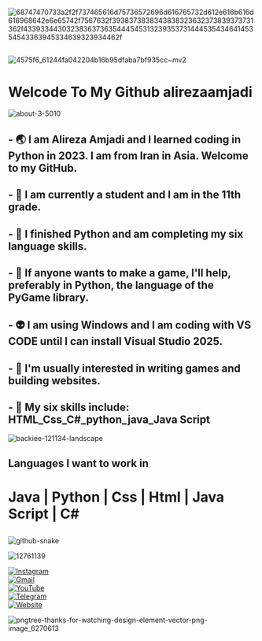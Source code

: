 
![68747470733a2f2f737465616d75736572696d616765732d612e616b616d616968642e6e65742f7567632f3938373838343838323632373839373731362f433933443032383637363544454531323935373144453543464145354543363945334639323934462f](https://github.com/user-attachments/assets/75c2791f-098a-4c38-acd2-af1bb3e26d6f)

##



![4575f6_61244fa042204b16b95dfaba7bf935cc~mv2](https://github.com/user-attachments/assets/26a7ea9d-0249-4c7a-bc8c-1f8d3d6cfab0)





# Welcode To My Github alirezaamjadi



![about-3-5010](https://github.com/user-attachments/assets/933463cd-1711-44cc-abb8-fe61bb991a83)









## - 🌏 I am Alireza Amjadi and I learned coding in Python in 2023. I am from Iran in Asia. Welcome to my GitHub.
## - 🔭 I am currently a student and I am in the 11th grade. 
## - 🌱 I finished Python and am completing my six language skills.
## - 👯 If anyone wants to make a game, I'll help, preferably in Python, the language of the PyGame library.
## - 👽 I am using Windows and I am coding with VS CODE until I can install Visual Studio 2025.
## - 📃 I'm usually interested in writing games and building websites.
## - 🧿 My six skills include: HTML_Css_C#_python_java_Java Script
 ![backiee-121134-landscape](https://github.com/user-attachments/assets/ac5bf625-b382-4a64-a1ef-b67b4a352aea)


##




## Languages ​​I want to work in

# Java |  Python |  Css |  Html |  Java Script |  C#
##





![github-snake](https://github.com/user-attachments/assets/87d54cb7-f951-44f8-bdbd-bfbbf0ba73c9)








![12761139](https://github.com/user-attachments/assets/65b57a75-d959-41dd-b268-5037c6cb4575)

[![Instagram](https://img.shields.io/badge/Instagram-E4405F?style=for-the-badge&logo=instagram&logoColor=white)](https://www.instagram.com/alirezaamjadi_?igsh=aHR4bGtxcjh2N2Jz&utm_source=qr)  
[![Gmail](https://img.shields.io/badge/Gmail-D14836?style=for-the-badge&logo=gmail&logoColor=white)](mailto:alirezaamjadi1387@gmail.com)  
[![YouTube](https://img.shields.io/badge/YouTube-FF0000?style=for-the-badge&logo=youtube&logoColor=white)](https://m.youtube.com/@Haj.alirezaYT)  
[![Telegram](https://img.shields.io/badge/Telegram-0088CC?style=for-the-badge&logo=telegram&logoColor=white)](https://t.me/amjadi2008)  
[![Website](https://img.shields.io/badge/Website-001F4D?style=for-the-badge&logo=google-chrome&logoColor=white)](https://alirezaamjadi.com)



![pngtree-thanks-for-watching-design-element-vector-png-image_6270613](https://github.com/user-attachments/assets/38c975a7-47c9-4682-afb9-1644806ee605)


